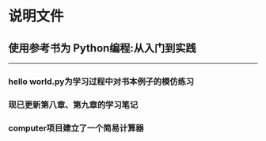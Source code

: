 # 说明文件
## 使用参考书为 Python编程:从入门到实践
---
### hello world.py为学习过程中对书本例子的模仿练习
### 现已更新第八章、第九章的学习笔记
### computer项目建立了一个简易计算器
